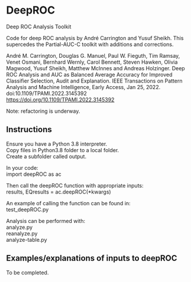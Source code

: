 # DeepROC
Deep ROC Analysis Toolkit

Code for deep ROC analysis by André Carrington and Yusuf Sheikh.  This supercedes the Partial-AUC-C toolkit with additions and corrections.

André M. Carrington, Douglas G. Manuel, Paul W. Fieguth, Tim Ramsay, Venet Osmani, Bernhard Wernly, Carol Bennett, Steven Hawken, Olivia Magwood, Yusuf Sheikh, Matthew McInnes and Andreas Holzinger. Deep ROC Analysis and AUC as Balanced Average Accuracy for Improved Classifier Selection, Audit and Explanation. IEEE Transactions on Pattern Analysis and Machine Intelligence, Early Access, Jan 25, 2022. doi:10.1109/TPAMI.2022.3145392 https://doi.org/10.1109/TPAMI.2022.3145392

Note: refactoring is underway.
  
## Instructions
Ensure you have a Python 3.8 interpreter.  
Copy files in Python3.8 folder to a local folder.  
Create a subfolder called output.

In your code:  
import deepROC as ac  
  
Then call the deepROC function with appropriate inputs:  
results, EQresults = ac.deepROC(*kwargs)  
  
An example of calling the function can be found in:  
test_deepROC.py  
  
Analysis can be performed with:  
analyze.py  
reanalyze.py  
analyze-table.py    

## Examples/explanations of inputs to deepROC
To be completed.  
